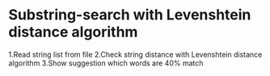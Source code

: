 # Substring-search with Levenshtein distance algorithm
  1.Read string list from file
  2.Check string distance with Levenshtein distance algorithm
  3.Show suggestion which words are 40% match
